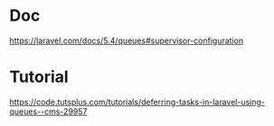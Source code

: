 # Doc
https://laravel.com/docs/5.4/queues#supervisor-configuration

# Tutorial
https://code.tutsplus.com/tutorials/deferring-tasks-in-laravel-using-queues--cms-29957